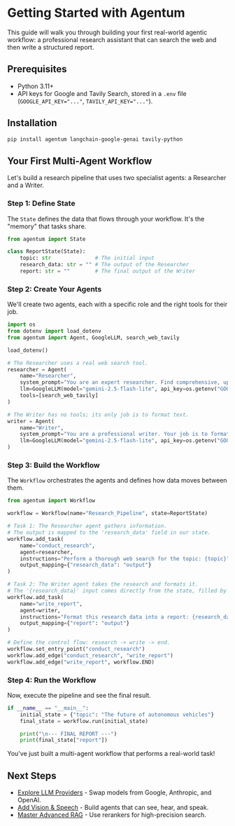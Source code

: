 # Getting Started with Agentum

This guide will walk you through building your first real-world agentic workflow: a professional research assistant that can search the web and then write a structured report.

## Prerequisites

- Python 3.11+
- API keys for Google and Tavily Search, stored in a `.env` file (`GOOGLE_API_KEY="..."`, `TAVILY_API_KEY="..."`).

## Installation

```bash
pip install agentum langchain-google-genai tavily-python
```

## Your First Multi-Agent Workflow

Let's build a research pipeline that uses two specialist agents: a Researcher and a Writer.

### Step 1: Define State

The `State` defines the data that flows through your workflow. It's the "memory" that tasks share.

```python
from agentum import State

class ReportState(State):
    topic: str              # The initial input
    research_data: str = "" # The output of the Researcher
    report: str = ""        # The final output of the Writer
```

### Step 2: Create Your Agents

We'll create two agents, each with a specific role and the right tools for their job.

```python
import os
from dotenv import load_dotenv
from agentum import Agent, GoogleLLM, search_web_tavily

load_dotenv()

# The Researcher uses a real web search tool.
researcher = Agent(
    name="Researcher",
    system_prompt="You are an expert researcher. Find comprehensive, up-to-date information on a topic and synthesize it into a coherent summary.",
    llm=GoogleLLM(model="gemini-2.5-flash-lite", api_key=os.getenv("GOOGLE_API_KEY")),
    tools=[search_web_tavily]
)

# The Writer has no tools; its only job is to format text.
writer = Agent(
    name="Writer",
    system_prompt="You are a professional writer. Your job is to format research data into a well-structured markdown report with a title and key sections.",
    llm=GoogleLLM(model="gemini-2.5-flash-lite", api_key=os.getenv("GOOGLE_API_KEY"))
)
```

### Step 3: Build the Workflow

The `Workflow` orchestrates the agents and defines how data moves between them.

```python
from agentum import Workflow

workflow = Workflow(name="Research_Pipeline", state=ReportState)

# Task 1: The Researcher agent gathers information.
# The output is mapped to the 'research_data' field in our state.
workflow.add_task(
    name="conduct_research",
    agent=researcher,
    instructions="Perform a thorough web search for the topic: {topic}",
    output_mapping={"research_data": "output"}
)

# Task 2: The Writer agent takes the research and formats it.
# The '{research_data}' input comes directly from the state, filled by the previous task.
workflow.add_task(
    name="write_report",
    agent=writer,
    instructions="Format this research data into a report: {research_data}",
    output_mapping={"report": "output"}
)

# Define the control flow: research -> write -> end.
workflow.set_entry_point("conduct_research")
workflow.add_edge("conduct_research", "write_report")
workflow.add_edge("write_report", workflow.END)
```

### Step 4: Run the Workflow

Now, execute the pipeline and see the final result.

```python
if __name__ == "__main__":
    initial_state = {"topic": "The future of autonomous vehicles"}
    final_state = workflow.run(initial_state)

    print("\n--- FINAL REPORT ---")
    print(final_state["report"])
```

You've just built a multi-agent workflow that performs a real-world task!

## Next Steps

- [Explore LLM Providers](features/providers.md) - Swap models from Google, Anthropic, and OpenAI.
- [Add Vision & Speech](features/multi_modality.md) - Build agents that can see, hear, and speak.
- [Master Advanced RAG](features/advanced_rag.md) - Use rerankers for high-precision search.
